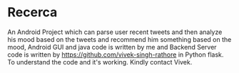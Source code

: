 # Recerca
An Android Project which can parse user recent tweets and then analyze his mood based on the tweets and recommend him something based on the
mood, Android GUI and java code is written by me and Backend Server code is written by https://github.com/vivek-singh-rathore in Python flask.
To understand the code and it's working. Kindly contact Vivek.
